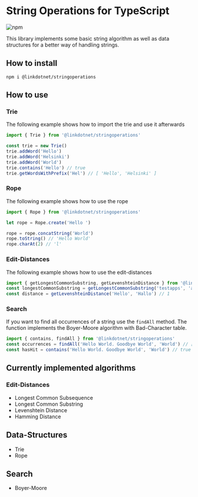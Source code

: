 # String Operations for TypeScript
![npm](https://img.shields.io/npm/dt/@linkdotnet/stringoperations)

This library implements some basic string algorithm as well as data structures for a better way of handling strings.

## How to install
`npm i @linkdotnet/stringoperations`

## How to use
### Trie
The following example shows how to import the trie and use it afterwards
```ts
import { Trie } from '@linkdotnet/stringoperations'

const trie = new Trie()
trie.addWord('Hello')
trie.addWord('Helsinki')
trie.addWord('World')
trie.contains('Hello') // true
trie.getWordsWithPrefix('Hel') // [ 'Hello', 'Helsinki' ]
```

### Rope
The following example shows how to use the rope
```ts
import { Rope } from '@linkdotnet/stringoperations'

let rope = Rope.create('Hello ')

rope = rope.concatString('World')
rope.toString() // 'Hello World'
rope.charAt(2) // 'l'
```

### Edit-Distances
The following example shows how to use the edit-distances
```ts
import { getLongestCommonSubstring, getLevenshteinDistance } from '@linkdotnet/stringoperations'
const longestCommonSubstring = getLongestCommonSubstring('testapps', 'appicontest') // test
const distance = getLevenshteinDistance('Hello', 'Hallo') // 1
```

### Search
If you want to find all occurrences of a string use the `findAll` method. The function implements the Boyer-Moore algorithm with Bad-Character table.
```ts
import { contains, findAll } from '@linkdotnet/stringoperations'
const occurrences = findAll('Hello World. Goodbye World', 'World') // [ 6, 21 ]
const hasHit = contains('Hello World. Goodbye World', 'World') // true
```

## Currently implemented algorithms
### Edit-Distances
 * Longest Common Subsequence
 * Longest Common Substring
 * Levenshtein Distance
 * Hamming Distance

## Data-Structures
 * Trie
 * Rope

## Search
 * Boyer-Moore